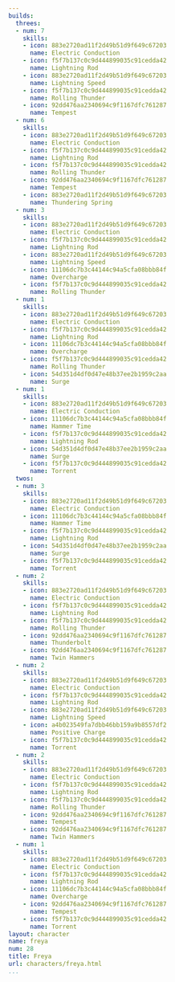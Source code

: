 ```yaml
---
builds:
  threes:
  - num: 7
    skills:
    - icon: 883e2720ad11f2d49b51d9f649c67203
      name: Electric Conduction
    - icon: f5f7b137c0c9d444899035c91cedda42
      name: Lightning Rod
    - icon: 883e2720ad11f2d49b51d9f649c67203
      name: Lightning Speed
    - icon: f5f7b137c0c9d444899035c91cedda42
      name: Rolling Thunder
    - icon: 92dd476aa2340694c9f1167dfc761287
      name: Tempest
  - num: 6
    skills:
    - icon: 883e2720ad11f2d49b51d9f649c67203
      name: Electric Conduction
    - icon: f5f7b137c0c9d444899035c91cedda42
      name: Lightning Rod
    - icon: f5f7b137c0c9d444899035c91cedda42
      name: Rolling Thunder
    - icon: 92dd476aa2340694c9f1167dfc761287
      name: Tempest
    - icon: 883e2720ad11f2d49b51d9f649c67203
      name: Thundering Spring
  - num: 3
    skills:
    - icon: 883e2720ad11f2d49b51d9f649c67203
      name: Electric Conduction
    - icon: f5f7b137c0c9d444899035c91cedda42
      name: Lightning Rod
    - icon: 883e2720ad11f2d49b51d9f649c67203
      name: Lightning Speed
    - icon: 11106dc7b3c44144c94a5cfa08bbb84f
      name: Overcharge
    - icon: f5f7b137c0c9d444899035c91cedda42
      name: Rolling Thunder
  - num: 1
    skills:
    - icon: 883e2720ad11f2d49b51d9f649c67203
      name: Electric Conduction
    - icon: f5f7b137c0c9d444899035c91cedda42
      name: Lightning Rod
    - icon: 11106dc7b3c44144c94a5cfa08bbb84f
      name: Overcharge
    - icon: f5f7b137c0c9d444899035c91cedda42
      name: Rolling Thunder
    - icon: 54d351d4df0d47e48b37ee2b1959c2aa
      name: Surge
  - num: 1
    skills:
    - icon: 883e2720ad11f2d49b51d9f649c67203
      name: Electric Conduction
    - icon: 11106dc7b3c44144c94a5cfa08bbb84f
      name: Hammer Time
    - icon: f5f7b137c0c9d444899035c91cedda42
      name: Lightning Rod
    - icon: 54d351d4df0d47e48b37ee2b1959c2aa
      name: Surge
    - icon: f5f7b137c0c9d444899035c91cedda42
      name: Torrent
  twos:
  - num: 3
    skills:
    - icon: 883e2720ad11f2d49b51d9f649c67203
      name: Electric Conduction
    - icon: 11106dc7b3c44144c94a5cfa08bbb84f
      name: Hammer Time
    - icon: f5f7b137c0c9d444899035c91cedda42
      name: Lightning Rod
    - icon: 54d351d4df0d47e48b37ee2b1959c2aa
      name: Surge
    - icon: f5f7b137c0c9d444899035c91cedda42
      name: Torrent
  - num: 2
    skills:
    - icon: 883e2720ad11f2d49b51d9f649c67203
      name: Electric Conduction
    - icon: f5f7b137c0c9d444899035c91cedda42
      name: Lightning Rod
    - icon: f5f7b137c0c9d444899035c91cedda42
      name: Rolling Thunder
    - icon: 92dd476aa2340694c9f1167dfc761287
      name: Thunderbolt
    - icon: 92dd476aa2340694c9f1167dfc761287
      name: Twin Hammers
  - num: 2
    skills:
    - icon: 883e2720ad11f2d49b51d9f649c67203
      name: Electric Conduction
    - icon: f5f7b137c0c9d444899035c91cedda42
      name: Lightning Rod
    - icon: 883e2720ad11f2d49b51d9f649c67203
      name: Lightning Speed
    - icon: a4b023549fa7dbb46bb159a9b8557df2
      name: Positive Charge
    - icon: f5f7b137c0c9d444899035c91cedda42
      name: Torrent
  - num: 2
    skills:
    - icon: 883e2720ad11f2d49b51d9f649c67203
      name: Electric Conduction
    - icon: f5f7b137c0c9d444899035c91cedda42
      name: Lightning Rod
    - icon: f5f7b137c0c9d444899035c91cedda42
      name: Rolling Thunder
    - icon: 92dd476aa2340694c9f1167dfc761287
      name: Tempest
    - icon: 92dd476aa2340694c9f1167dfc761287
      name: Twin Hammers
  - num: 1
    skills:
    - icon: 883e2720ad11f2d49b51d9f649c67203
      name: Electric Conduction
    - icon: f5f7b137c0c9d444899035c91cedda42
      name: Lightning Rod
    - icon: 11106dc7b3c44144c94a5cfa08bbb84f
      name: Overcharge
    - icon: 92dd476aa2340694c9f1167dfc761287
      name: Tempest
    - icon: f5f7b137c0c9d444899035c91cedda42
      name: Torrent
layout: character
name: freya
num: 28
title: Freya
url: characters/freya.html
...
```

